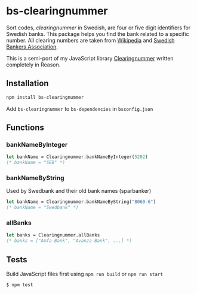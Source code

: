# bs-clearingnummer

Sort codes, _clearingnummer_ in Swedish, are four or five digit identifiers for Swedish banks. This package helps you find the bank related to a specific number. All clearing numbers are taken from [Wikipedia](http://www.wikiwand.com/sv/Lista_%C3%B6ver_clearingnummer_till_svenska_banker) and [Swedish Bankers Association](http://www.swedishbankers.se/media/3535/1710_clearingnummer-institut.pdf).

This is a semi-port of my JavaScript library [Clearingnummer](https://github.com/believer/clearingnummer) written completely in Reason.

## Installation

```bash
npm install bs-clearingnummer
```

Add `bs-clearingnummer` to `bs-dependencies` in `bsconfig.json`

## Functions

### bankNameByInteger

```ocaml
let bankName = Clearingnummer.bankNameByInteger(5202)
(* bankName = "SEB" *)
```

### bankNameByString

Used by Swedbank and their old bank names (sparbanker)

```ocaml
let bankName = Clearingnummer.bankNameByString("8060-6")
(* bankName = "Swedbank" *)
```

### allBanks

```ocaml
let banks = Clearingnummer.allBanks
(* banks = ["Amfa Bank", "Avanza Bank", ...] *)
```

## Tests

Build JavaScript files first using `npm run build` or `npm run start`

```bash
$ npm test
```
